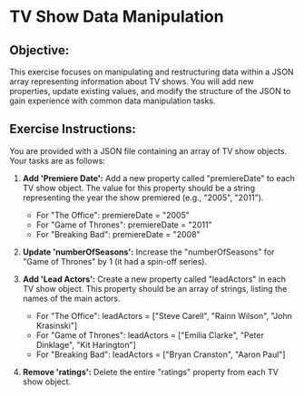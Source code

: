# TV Show Data Manipulation

## Objective:

This exercise focuses on manipulating and restructuring data within a JSON array representing information about TV shows. You will add new properties, update existing values, and modify the structure of the JSON to gain experience with common data manipulation tasks.

## Exercise Instructions:

You are provided with a JSON file containing an array of TV show objects. Your tasks are as follows:

1. **Add 'Premiere Date':** Add a new property called "premiereDate" to each TV show object. The value for this property should be a string representing the year the show premiered (e.g., "2005", "2011").  
    - For "The Office": premiereDate = "2005"
    - For "Game of Thrones": premiereDate = "2011" 
    - For "Breaking Bad": premiereDate = "2008"

2. **Update 'numberOfSeasons':** Increase the "numberOfSeasons" for "Game of Thrones" by 1 (it had a spin-off series).

3. **Add 'Lead Actors':** Create a new property called "leadActors" in each TV show object. This property should be an array of strings, listing the names of the main actors.
    - For "The Office": leadActors = ["Steve Carell", "Rainn Wilson", "John Krasinski"] 
    - For "Game of Thrones": leadActors = ["Emilia Clarke", "Peter Dinklage", "Kit Harington"]
    - For "Breaking Bad": leadActors = ["Bryan Cranston", "Aaron Paul"]

4. **Remove 'ratings':** Delete the entire "ratings" property from each TV show object.




